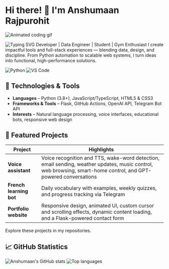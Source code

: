 # Hi there! 👋 I'm Anshumaan Rajpurohit

![Animated coding gif](https://media0.giphy.com/media/v1.Y2lkPTc5MGI3NjExNW81bWt3dDZvY2xtbHFtazExcW0yNzJveHY4azMyemo1YW41MnF5biZlcD12MV9pbnRlcm5hbF9naWZfYnlfaWQmY3Q9Zw/jBOOXxSJfG8kqMxT11/giphy.gif)

![Typing SVG](https://readme-typing-svg.herokuapp.com/?lines=Hi+there!+👋;I+am+Anshumaan+Rajpurohit;Welcome+to+my+GitHub!)
Developer | Data Engineer | Student | Gym Enthusiast
I create impactful tools and full-stack experiences — blending data, design, and discipline. From Python automation to scalable web systems, I turn ideas into functional, high-performance solutions.

![Python](https://img.shields.io/badge/Python-3.9-blue)
![VS Code](https://img.shields.io/badge/Editor-VS%20Code-informational)

## 🔧 Technologies & Tools

- **Languages** – Python (3.8+), JavaScript/TypeScript, HTML5 & CSS3  
- **Frameworks & Tools** – Flask, GitHub Actions, OpenAI API, Telegram Bot API  
- **Interests** – Natural language processing, voice interfaces, educational bots, responsive web design

## 🌟 Featured Projects

| Project | Highlights |
|--------|-----------|
| **Voice assistant** | Voice recognition and TTS, wake-word detection, email sending, weather updates, music control, web browsing, smart-home control, and GPT-powered conversations |
| **French learning bot** | Daily vocabulary with examples, weekly quizzes, and progress tracking via Telegram |
| **Portfolio website** | Responsive design, animated UI, custom cursor and scrolling effects, dynamic content loading, and a Flask-powered contact form |

Explore these projects in my repositories.

## 📈 GitHub Statistics

![Anshumaan's GitHub stats](https://github-readme-stats.vercel.app/api?username=CLOVER-LOVES&show_icons=true&theme=radical)
![Top languages](https://github-readme-stats.vercel.app/api/top-langs/?username=CLOVER-LOVES&layout=compact)

